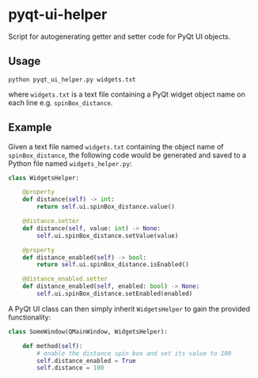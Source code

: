 # pyqt-ui-helper

Script for autogenerating getter and setter code for PyQt UI objects.

Usage
-----

`python pyqt_ui_helper.py widgets.txt`

where `widgets.txt` is a text file containing a PyQt widget object name on each line e.g. `spinBox_distance`.

Example
-------

Given a text file named `widgets.txt` containing the object name of `spinBox_distance`, the following code would be generated and saved to a Python file named `widgets_helper.py`:

```python
class WidgetsHelper:

    @property
    def distance(self) -> int:
        return self.ui.spinBox_distance.value()

    @distance.setter
    def distance(self, value: int) -> None:
        self.ui.spinBox_distance.setValue(value)

    @property
    def distance_enabled(self) -> bool:
        return self.ui.spinBox_distance.isEnabled()

    @distance_enabled.setter
    def distance_enabled(self, enabled: bool) -> None:
        self.ui.spinBox_distance.setEnabled(enabled)
```

A PyQt UI class can then simply inherit `WidgetsHelper` to gain the provided functionality:

```python
class SomeWindow(QMainWindow, WidgetsHelper):

    def method(self):
        # enable the distance spin box and set its value to 100
        self.distance_enabled = True
        self.distance = 100
        
```
